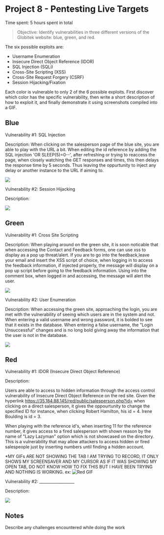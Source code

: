 # Project 8 - Pentesting Live Targets

Time spent: 5 hours spent in total

> Objective: Identify vulnerabilities in three different versions of the Globitek website: blue, green, and red.

The six possible exploits are:

* Username Enumeration
* Insecure Direct Object Reference (IDOR)
* SQL Injection (SQLi)
* Cross-Site Scripting (XSS)
* Cross-Site Request Forgery (CSRF)
* Session Hijacking/Fixation

Each color is vulnerable to only 2 of the 6 possible exploits. First discover which color has the specific vulnerability, then write a short description of how to exploit it, and finally demonstrate it using screenshots compiled into a GIF.

## Blue

Vulnerability #1: SQL Injection

Description: When clicking on the salesperson page of the blue site, you are able to play with the URL a bit. When editing the id reference by adding the SQL injection 'OR SLEEP(5)=0--', after refreshing or trying to reaccess the page, when closely watching the GET responses and times, this then delays the response time by 5 seconds. Thus leaving the oppurtunity to inject any delay or another instance to the URL if aiming to. 

<img src="blue-vuln1.gif">

Vulnerability #2: Session Hijacking

Description:

<img src="blue-vuln2.gif">

## Green

Vulnerability #1: Cross Site Scripting

Description: When playing around on the green site, it is soon noticable that when accessing the Contact and Feedback forms, one can use xss to display as a pop up threat/alert. If you are to go into the feedback,leave your email and insert the XSS script of choice, when logging in to access the feedback information, if injected properly, the message will display on a pop up script before going to the feedback information. Using <script>alert("(Whatever Message Here)"</script> into the comment box, when logged in and accessing, the message will alert the user. 

<img src="green-vuln1.gif">

Vulnerability #2: User Enumeration

Description: When accessing the green site, approaching the login, you are met with the vulnerability of seeing which users are in the system and not. When entering a valid username and wrong password, it is bolded to see that it exists in the database. When entering a false username, the "Login Unsuccessful" changes and is no long bold giving away the information that the user is not in the database. 

<img src="green-vuln2.gif">


## Red

Vulnerability #1: 
IDOR (Insecure Direct Object Reference)

Description: 

Users are able to access to hidden information through the access control vulnerability of Insecure Direct Object Reference on the red site. Given the hyperlink https://35.184.88.145/red/public/salesperson.php?id= when clicking on a direct salesperson, it gives the oppourtunity to change the specified ID for instance, when clicking Robert Hamilton, his id = 4. Irene Boulding is id = 3. 

When playing with the reference id's, when inserting 11 for the reference number, it gives access to a fired salesperson with shown reason by the name of "Lazy Lazyman" option which is not showcased on the directory. This is a vulnerability that may allow attackers to access hidden or fired salespeople just by inserting numbers until finding a hidden account. 

*MY GIFs ARE NOT SHOWING THE TAB I AM TRYING TO RECORD, IT ONLY SHOWS MY SCREENSAVER AND MY CURSOR AS IF IT WAS SHOWING MY OPEN TAB, DO NOT KNOW HOW TO FIX THIS BUT I HAVE BEEN TRYING AND NOTHING IS WORKING.
ex: ![Red GIF](https://user-images.githubusercontent.com/41569042/142978977-cfee8a22-cfcf-4ab4-af0f-274171f8bace.gif)




Vulnerability #2: __________________

Description:

<img src="red-vuln2.gif">


## Notes

Describe any challenges encountered while doing the work
